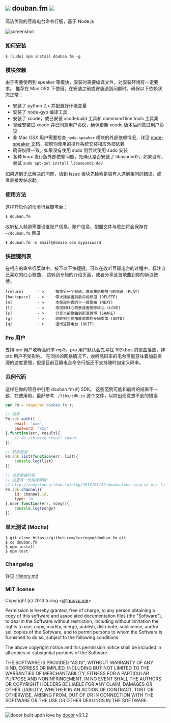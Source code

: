 ![](http://ww3.sinaimg.cn/large/61ff0de3gw1e77q7mth9dj200z00z3ya.jpg) douban.fm ![](https://badge.fury.io/js/douban.fm.png)
---
简洁优雅的豆瓣电台命令行版，基于 Node.js

![screenshot](http://ww1.sinaimg.cn/large/61ff0de3tw1ecij3dq80bj20m40ez75u.jpg)

### 如何安装
````
$ [sudo] npm install douban.fm -g
````

### 模块依赖

由于需要使用到 speaker 等模块，安装时需要编译文件，对安装环境有一定要求。
推荐在 Mac OSX 下使用，在安装之前或安装遇到问题时，确保以下依赖状态正常：

* 安装了 python 2.x 并配置好环境变量
* 安装了 node-gyp 编译工具
* 安装了 xcode，或已安装 xcodebuild 工具和 command line tools 工具集
* 曾经安装过 xcode 并已同意用户协议，确保更新 xcode 版本后同意过用户协议
* 非 Mac OSX 用户需要检查 `node-speaker` 模块的外部依赖情况，详见 [node-speaker 文档](https://github.com/TooTallNate/node-speaker/#audio-backend-selection)，按照你使用的操作系统安装相应外部依赖
* 确保权限一致。如果没有使用 sudo 则尝试使用 sudo 安装
* 各种 linux 发行版外部依赖问题，先确认是否安装了 libasound2，如果没有，尝试 `sudo apt-get install libasound2-dev`

如果遇到无法解决的问题，请到 [issue](https://github.com/turingou/douban.fm/issues) 板块先检索是否有人遇到相同的错误，或者直接发帖求助。

### 使用方法

这样开启你的命令行豆瓣电台：
````
$ douban.fm
````
收听私人频道需要设置账户信息。账户信息、配置文件与歌曲将会保存在 `~/douban.fm` 目录
````
$ douban.fm -m email@domain.com mypassword
````

### 快捷键列表

在相应的命令行菜单中，按下以下快捷键，可以在收听豆瓣电台的过程中，标注自己喜欢的红心歌曲，
跳转到专辑的介绍页面，或者分享这首歌曲到你的新浪微博。

````
[return]      - >     播放另一个频道，或者重新播放当前频道 (PLAY)
[backspace]   - >     停止播放当前歌曲或频道 (DELETE)
[n]           - >     本频道列表的下一首歌曲 (NEXT)
[l]           - >     添加到红心列表或者删除红心 (LOVE)
[s]           - >     分享当前歌曲到新浪微博 (SHARE)
[g]           - >     跳转到当前播放歌曲的专辑页面 (GOTO)
[q]           - >     退出豆瓣电台 (QUIT)
````

### Pro 用户
支持 pro 用户收听高码率 mp3，pro 用户默认会先寻找 192kbps 的歌曲播放，非 pro 用户不受影响。
在同样的网络情况下，收听高码率的电台可能意味着加载资源的速度更慢，但是目前豆瓣电台命令行版还不支持随时自定义码率。

### 范例代码

这样在你的项目中引用 douban.fm 的 SDK。
这些范例可能和最终的结果不一致，在使用前，最好参考 `./libs/sdk.js` 这个文件，以防出现意想不到的错误

````javascript
var Fm = require('douban.fm');

// 授权
Fm.sdk.auth({
    email: 'xxx',
    password: 'xxx'
},function(err, result){
    // do sth with result token.
});

// 获取频道
Fm.sdk.list(function(err, list){
    console.log(list)
});

// 或者歌曲列表
// 这里有一份指导博客:
// http://zonyitoo.github.io/blog/2013/01/22/doubanfmbo-fang-qi-kai-fa-shou-ji/
Fm.sdk.channel({
    id: channel.id,
    type: 'n'
},user,function(err, songs){
    console.log(songs)
});
````

### 单元测试 (Mocha)
````
$ git clone https://github.com/turingou/douban.fm.git
$ cd douban.fm
$ npm install 
$ npm test
````

### Changelog

详见 [History.md](./History.md)

### MIT license
Copyright (c) 2013 turing &lt;i@guoyu.me&gt;

Permission is hereby granted, free of charge, to any person obtaining a copy
of this software and associated documentation files (the &quot;Software&quot;), to deal
in the Software without restriction, including without limitation the rights
to use, copy, modify, merge, publish, distribute, sublicense, and/or sell
copies of the Software, and to permit persons to whom the Software is
furnished to do so, subject to the following conditions:

The above copyright notice and this permission notice shall be included in
all copies or substantial portions of the Software.

THE SOFTWARE IS PROVIDED &quot;AS IS&quot;, WITHOUT WARRANTY OF ANY KIND, EXPRESS OR
IMPLIED, INCLUDING BUT NOT LIMITED TO THE WARRANTIES OF MERCHANTABILITY,
FITNESS FOR A PARTICULAR PURPOSE AND NONINFRINGEMENT. IN NO EVENT SHALL THE
AUTHORS OR COPYRIGHT HOLDERS BE LIABLE FOR ANY CLAIM, DAMAGES OR OTHER
LIABILITY, WHETHER IN AN ACTION OF CONTRACT, TORT OR OTHERWISE, ARISING FROM,
OUT OF OR IN CONNECTION WITH THE SOFTWARE OR THE USE OR OTHER DEALINGS IN
THE SOFTWARE.

---
![docor](https://cdn1.iconfinder.com/data/icons/windows8_icons_iconpharm/26/doctor.png)
built upon love by [docor](https://github.com/turingou/docor.git) v0.1.2
